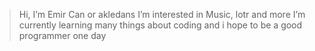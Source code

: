 > Hi, I’m Emir Can or akledans
> I’m interested in Music, lotr and more
> I’m currently learning many things about coding and i hope to be a good programmer one day
